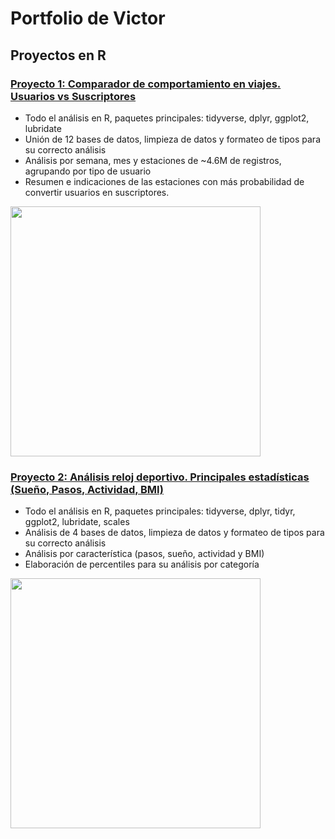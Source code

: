 # Portfolio de Victor


## Proyectos en R
### [Proyecto 1: Comparador de comportamiento en viajes. Usuarios vs Suscriptores](https://github.com/vmcapilla/Proyecto-1_Divvy_Analysis_R)
- Todo el análisis en R, paquetes principales: tidyverse, dplyr, ggplot2, lubridate
- Unión de 12 bases de datos, limpieza de datos y formateo de tipos para su correcto análisis
- Análisis por semana, mes y estaciones de ~4.6M de registros, agrupando por tipo de usuario
- Resumen e indicaciones de las estaciones con más probabilidad de convertir usuarios en suscriptores.

<img src="https://github.com/vmcapilla/Proyecto-1_Divvy_Analysis_R/blob/2fea71dbba95febbb19b16ff91a525e364cb64a4/imagenes/trips_density_users.png" width="400"/>

### [Proyecto 2: Análisis reloj deportivo. Principales estadísticas (Sueño, Pasos, Actividad, BMI)](https://github.com/vmcapilla/Proyecto-2_Bellabeat_Analysis_R)
- Todo el análisis en R, paquetes principales: tidyverse, dplyr, tidyr, ggplot2, lubridate, scales
- Análisis de 4 bases de datos, limpieza de datos y formateo de tipos para su correcto análisis
- Análisis por característica (pasos, sueño, actividad y BMI)
- Elaboración de percentiles para su análisis por categoría

<img src="https://github.com/vmcapilla/Proyecto-2_Bellabeat_Analysis_R/blob/8c81de0755aae0946d85937c3990bd6e33612971/imagenes/activity_by_BMI.png" width="400"/>
